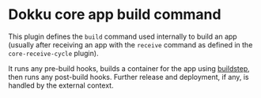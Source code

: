 # Dokku core app build command

This plugin defines the `build` command used internally to build an app
(usually after receiving an app with the `receive` command as defined in the
`core-receive-cycle` plugin).

It runs any pre-build hooks, builds a container for the app using
[buildstep][], then runs any post-build hooks. Further release and deployment,
if any, is handled by the external context.

[buildstep]: https://github.com/progrium/buildstep
